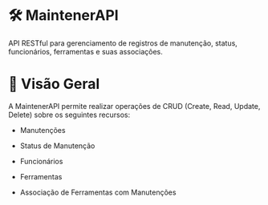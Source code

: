 # 🛠️ MaintenerAPI
API RESTful para gerenciamento de registros de manutenção, status, funcionários, ferramentas e suas associações. 

# 📌 Visão Geral
A MaintenerAPI permite realizar operações de CRUD (Create, Read, Update, Delete) sobre os seguintes recursos:

- Manutenções

- Status de Manutenção

- Funcionários

- Ferramentas

- Associação de Ferramentas com Manutenções
